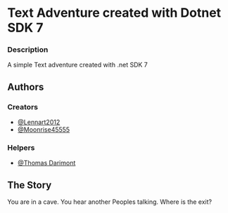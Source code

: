 
# Text Adventure created with Dotnet SDK 7
### Description 
A simple Text adventure created with .net SDK 7



## Authors

### Creators

- [@Lennart2012](https://www.github.com/Lennart2012)
- [@Moonrise45555](https://www.github.com/Moonrise45555)

### Helpers 
- [@Thomas Darimont](https://www.github.com/thomasdarimont)



## The Story

You are in a cave. You hear another Peoples talking. Where is the exit?